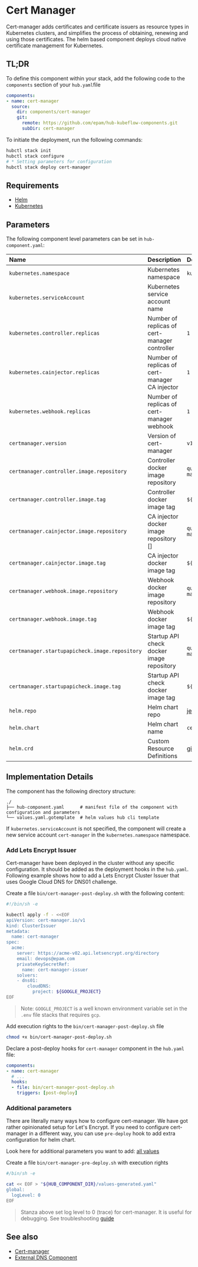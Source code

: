 # Cert Manager

Cert-manager adds certificates and certificate issuers as resource types in Kubernetes clusters, and simplifies the process of obtaining, renewing and using those certificates.
The helm based component deploys cloud native certificate management for Kubernetes.

## TL;DR

To define this component within your stack, add the following code to the `components` section of your `hub.yaml`file

```yaml
components:
- name: cert-manager
  source:
    dir: components/cert-manager
    git:
      remote: https://github.com/epam/hub-kubeflow-components.git
      subDir: cert-manager
```

To initiate the deployment, run the following commands:

```bash
hubctl stack init
hubctl stack configure
# * Setting parameters for configuration
hubctl stack deploy cert-manager
```

## Requirements

* [Helm]
* [Kubernetes]

## Parameters

The following component level parameters can be set in `hub-component.yaml`:

| Name                                           | Description                                    | Default Value                                 | Required |
|:-----------------------------------------------|:-----------------------------------------------|:----------------------------------------------|:--------:|
| `kubernetes.namespace`                         | Kubernetes namespace                           | `kube-system`                                 |          |
| `kubernetes.serviceAccount`                    | Kubernetes service account name                |                                               |          |
| `kubernetes.controller.replicas`               | Number of replicas of cert-manager controller  | `1`                                           |          |
| `kubernetes.cainjector.replicas`               | Number of replicas of cert-manager CA injector | `1`                                           |          |
| `kubernetes.webhook.replicas`                  | Number of replicas of cert-manager webhook     | `1`                                           |          |
| `certmanager.version`                          | Version of cert-manager                        | `v1.12.7`                                     |          |
| `certmanager.controller.image.repository`      | Controller docker image repository             | `quay.io/jetstack/cert-manager-controller`    |          |
| `certmanager.controller.image.tag`             | Controller docker image tag                    | `${certmanager.version}`                      |          |
| `certmanager.cainjector.image.repository`      | CA injector docker image repository            [] | `quay.io/jetstack/cert-manager-cainjector` |          |
| `certmanager.cainjector.image.tag`             | CA injector docker image tag                   | `${certmanager.version}`                      |          |
| `certmanager.webhook.image.repository`         | Webhook docker image repository                | `quay.io/jetstack/cert-manager-webhook`       |          |
| `certmanager.webhook.image.tag`                | Webhook docker image tag                       | `${certmanager.version}`                      |          |
| `certmanager.startupapicheck.image.repository` | Startup API check docker image repository      | `quay.io/jetstack/cert-manager-ctl`           |          |
| `certmanager.startupapicheck.image.tag`        | Startup API check docker image tag             | `${certmanager.version}`                      |          |
| `helm.repo`                                    | Helm chart repo                                | [jetstack]                                    |          |
| `helm.chart`                                   | Helm chart name                                | `cert-manager`                                |          |
| `helm.crd`                                     | Custom Resource Definitions                    | [github]                                      |          |

## Implementation Details

The component has the following directory structure:

```text
./
├── hub-component.yaml      # manifest file of the component with configuration and parameters
└── values.yaml.gotemplate  # helm values hub cli template

```

If `kubernetes.serviceAccount` is not specified, the component will create a new service account `cert-manager` in the `kubernetes.namespace` namespace.

### Add Lets Encrypt Issuer

Cert-manager have been deployed in the cluster without any specific configuration. It should be added as the deployment hooks in the `hub.yaml`.
Following example shows how to add a Lets Encrypt Cluster Issuer that uses Google Cloud DNS for DNS01 challenge.

Create a file `bin/cert-manager-post-deploy.sh` with the following content:

```bash
#!/bin/sh -e

kubectl apply -f - <<EOF
apiVersion: cert-manager.io/v1
kind: ClusterIssuer
metadata:
  name: cert-manager
spec:
  acme:
    server: https://acme-v02.api.letsencrypt.org/directory
    email: devops@epam.com
    privateKeySecretRef:
      name: cert-manager-issuer
    solvers:
    - dns01:
        cloudDNS:
          project: ${GOOGLE_PROJECT}
EOF
```

> Note: `GOOGLE_PROJECT` is a well known environment variable set in the `.env` file stacks that requires `gcp`.

Add execution rights to the `bin/cert-manager-post-deploy.sh` file

```bash
chmod +x bin/cert-manager-post-deploy.sh
```

Declare a post-deploy hooks for `cert-manager` component in the `hub.yaml` file:

```yaml
components:
- name: cert-manager
  # ...
  hooks:
  - file: bin/cert-manager-post-deploy.sh
    triggers: [post-deploy]
```

### Additional parameters

There are literally many ways how to configure cert-manager. We have got rather opinionated setup for Let's Encrypt.
If you need to configure cert-manager in a different way, you can use `pre-deploy` hook to add extra configuration for helm chart.

Look here for additional parameters you want to add: [all values]

Create a file `bin/cert-manager-pre-deploy.sh` with execution rights

```bash
#/bin/sh -e

cat << EOF > "${HUB_COMPONENT_DIR}/values-generated.yaml"
global:
  logLevel: 0
EOF
```

> Stanza above set log level to 0 (trace) for cert-manager. It is useful for debugging. See troubleshooting [guide]

## See also

* [Cert-manager](https://cert-manager.io/docs/)
* [External DNS Component](https://github.com/epam/hub-kubeflow-components/tree/develop/external-dns)

[Helm]: https://helm.sh/docs/intro/install/
[Kubernetes]: https://kubernetes.io/
[jetstack]: https://charts.jetstack.io
[github]: https://github.com/cert-manager/cert-manager/releases
[all values]: https://github.com/cert-manager/cert-manager/blob/master/deploy/charts/cert-manager/values.yaml
[guide]: https://cert-manager.io/docs/troubleshooting/
